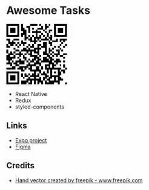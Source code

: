# Awesome Tasks

![EXPO QR CODE](https://raw.githubusercontent.com/aamnah/awesome-tasks/master/assets/expo-qr.png)

- React Native
- Redux
- styled-components



Links
---

- [Expo project](https://exp.host/@aamnah/awesome-tasks?release-channel=staging)
- [Figma](https://www.figma.com/file/oHPn9emVto5DPFziri8W3h)

Credits
---

- <a href="https://www.freepik.com/free-photos-vectors/hand">Hand vector created by freepik - www.freepik.com</a>